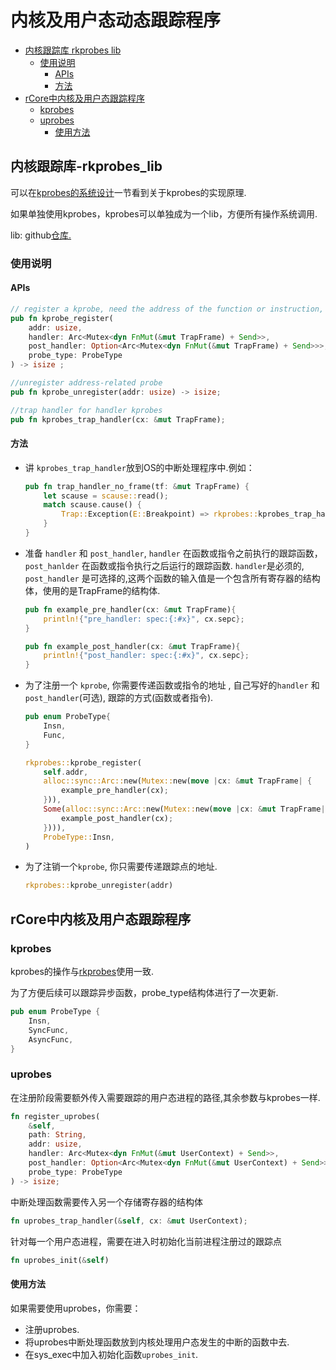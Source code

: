 # 内核及用户态动态跟踪程序

- [内核跟踪库  rkprobes lib](#内核跟踪库-rkprobes_lib)
  - [使用说明](#使用说明)
    - [APIs](#APIs)
    - [方法](#方法)
- [rCore中内核及用户态跟踪程序](#rCore中内核及用户态跟踪程序)
  - [kprobes](#kprobes)
  - [uprobes](#uprobes)
    - [使用方法](#使用方法)

## 内核跟踪库-rkprobes_lib

可以在[kprobes的系统设计](../sys_design/kprobes.md)一节看到关于kprobes的实现原理.

如果单独使用kprobes，kprobes可以单独成为一个lib，方便所有操作系统调用.

lib: github[仓库.](https://github.com/hm1229/rkprobes)

### 使用说明

#### APIs

```rust
// register a kprobe, need the address of the function or instruction, two handler functions and the type you want to probe
pub fn kprobe_register(
    addr: usize, 
    handler: Arc<Mutex<dyn FnMut(&mut TrapFrame) + Send>>, 
    post_handler: Option<Arc<Mutex<dyn FnMut(&mut TrapFrame) + Send>>>, 
    probe_type: ProbeType
) -> isize ;

//unregister address-related probe
pub fn kprobe_unregister(addr: usize) -> isize;

//trap handler for handler kprobes
pub fn kprobes_trap_handler(cx: &mut TrapFrame);
```

#### 方法

- 讲 `kprobes_trap_handler`放到OS的中断处理程序中.例如：

  ```rust
  pub fn trap_handler_no_frame(tf: &mut TrapFrame) {
      let scause = scause::read();
      match scause.cause() {
          Trap::Exception(E::Breakpoint) => rkprobes::kprobes_trap_handler(tf), //add here
      }
  }
  ```

- 准备 `handler` 和 `post_handler`, `handler` 在函数或指令之前执行的跟踪函数， `post_hanlder` 在函数或指令执行之后运行的跟踪函数. `handler`是必须的,  `post_handler` 是可选择的,这两个函数的输入值是一个包含所有寄存器的结构体，使用的是TrapFrame的结构体.

  ```rust
  pub fn example_pre_handler(cx: &mut TrapFrame){
      println!{"pre_handler: spec:{:#x}", cx.sepc};
  }
  
  pub fn example_post_handler(cx: &mut TrapFrame){
      println!{"post_handler: spec:{:#x}", cx.sepc};
  }
  ```

- 为了注册一个 `kprobe`, 你需要传递函数或指令的地址 , 自己写好的`handler` 和 `post_handler`(可选), 跟踪的方式(函数或者指令).

  ```rust
  pub enum ProbeType{
      Insn,
      Func,
  }
  
  rkprobes::kprobe_register(
      self.addr,
      alloc::sync::Arc::new(Mutex::new(move |cx: &mut TrapFrame| {
          example_pre_handler(cx);
      })),
      Some(alloc::sync::Arc::new(Mutex::new(move |cx: &mut TrapFrame| {
          example_post_handler(cx);
      }))),
      ProbeType::Insn,
  )
  ```

- 为了注销一个`kprobe`, 你只需要传递跟踪点的地址.

  ```rust
  rkprobes::kprobe_unregister(addr)
  ```

## rCore中内核及用户态跟踪程序

### kprobes

kprobes的操作与[rkprobes](#使用说明)使用一致.

为了方便后续可以跟踪异步函数，probe_type结构体进行了一次更新.

```rust
pub enum ProbeType {
    Insn,
    SyncFunc,
    AsyncFunc,
}
```

### uprobes

在注册阶段需要额外传入需要跟踪的用户态进程的路径,其余参数与kprobes一样.

```rust
fn register_uprobes(
    &self,
    path: String,
    addr: usize,
    handler: Arc<Mutex<dyn FnMut(&mut UserContext) + Send>>,
    post_handler: Option<Arc<Mutex<dyn FnMut(&mut UserContext) + Send>>>,
    probe_type: ProbeType
) -> isize;
```

中断处理函数需要传入另一个存储寄存器的结构体

```rust
fn uprobes_trap_handler(&self, cx: &mut UserContext);
```

针对每一个用户态进程，需要在进入时初始化当前进程注册过的跟踪点

```rust
fn uprobes_init(&self)
```

#### 使用方法

如果需要使用uprobes，你需要：

- 注册uprobes.
- 将uprobes中断处理函数放到内核处理用户态发生的中断的函数中去.
- 在sys_exec中加入初始化函数`uprobes_init`.

